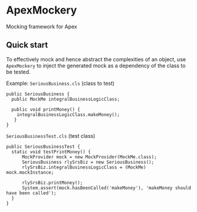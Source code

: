 # ApexMockery

Mocking framework for Apex

## Quick start

To effectively mock and hence abstract the complexities of an object, use `ApexMockery` to inject the generated mock as a dependency of the class to be tested.

Example:
`SeriousBusiness.cls` (class to test)

```apex
public SeriousBusiness {
  public MockMe integralBusinessLogicClass;

  public void printMoney() {
    integralBusinessLogicClass.makeMoney();
   }
}
```

`SeriousBusinessTest.cls` (test class)

```apex
public SeriousBusinessTest {
  static void testPrintMoney() {
      MockProvider mock = new MockProvider(MockMe.class);
      SeriousBusiness rlySrsBiz = new SeriousBusiness();
      rlySrsBiz.integralBusinessLogicClass = (MockMe) mock.mockInstance;

      rlySrsBiz.printMoney();
      System.assert(mock.hasBeenCalled('makeMoney'), 'makeMoney should have been called');
  }
}
```
